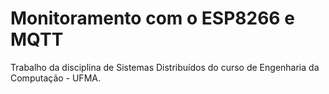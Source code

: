 # Monitoramento com o ESP8266 e MQTT
Trabalho da disciplina de Sistemas Distribuídos do curso de Engenharia da Computação - UFMA.
